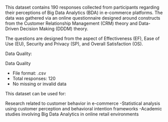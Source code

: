 This dataset contains 190 responses collected from participants regarding their perceptions of Big Data Analytics (BDA) in e-commerce platforms. The data was gathered via an online questionnaire designed around constructs from the Customer Relationship Management (CRM) theory and Data-Driven Decision Making (DDDM) theory.

The questions are designed from the aspect of Effectiveness (EF), Ease of Use (EU), Security and Privacy (SP), and Overall Satisfaction (OS).

Data Quality:

Data Quality
- File format: .csv
- Total responses: 120
- No missing or invalid data 

This dataset can be used for:

Research related to customer behavior in e-commerce
-Statistical analysis using customer perception and behavioral intention frameworks
-Academic studies involving Big Data Analytics in online retail environments
